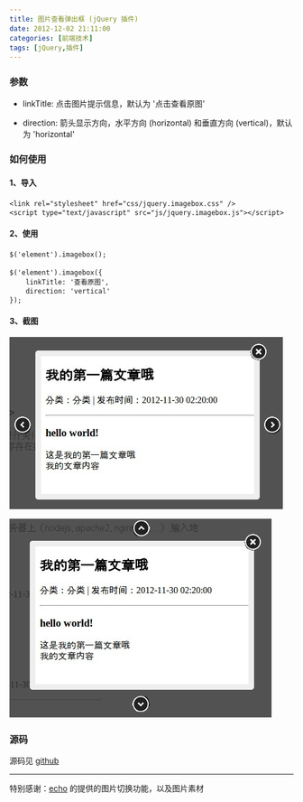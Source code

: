 ```yaml
---
title: 图片查看弹出框 (jQuery 插件)
date: 2012-12-02 21:11:00
categories: [前端技术]
tags: [jQuery,插件]
---
```


### 参数

* linkTitle: 点击图片提示信息，默认为 '点击查看原图'

* direction: 箭头显示方向，水平方向 (horizontal) 和垂直方向 (vertical)，默认为 'horizontal'

### 如何使用

#### 1、导入

	<link rel="stylesheet" href="css/jquery.imagebox.css" />
	<script type="text/javascript" src="js/jquery.imagebox.js"></script>

#### 2、使用

	$('element').imagebox();

	$('element').imagebox({
	    linkTitle: '查看原图',
	    direction: 'vertical'
	});


#### 3、截图

![截图2](/2012/12/02/2.png)

![截图1](/2012/12/02/1.png)

### 源码

源码见 [github](https://github.com/wenzhixin/jquery.imagebox)

___

特别感谢：[echo](http://weibo.com/u/2191714780) 的提供的图片切换功能，以及图片素材
